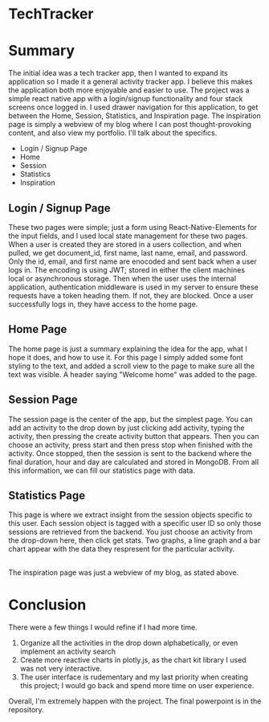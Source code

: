 # TechTracker

# Summary 

The initial idea was a tech tracker app, then I wanted to expand its application so I made it a general activity tracker app. I believe this makes the application both more enjoyable and easier to use. The project was a simple react native app with a login/signup functionality and four stack screens once logged in. I used drawer navigation for this application, to get between the Home, Session, Statistics, and Inspiration page. The inspiration page is simply a webview of my blog where I can post thought-provoking content, and also view my portfolio. I'll talk about the specifics.

 + Login / Signup Page
 + Home
 + Session
 + Statistics
 + Inspiration

## Login / Signup Page

These two pages were simple; just a form using React-Native-Elements for the input fields, and I used local state management for these two pages. When a user is created they are stored in a users collection, and when pulled, we get document_id, first name, last name, email, and password. Only the id, email, and first name are enocoded and sent back when a user logs in. The encoding is using JWT; stored in either the client machines local or asynchronous storage. Then when the user uses the internal application, authentication middleware is used in my server to ensure these requests have a token heading them. If not, they are blocked. Once a user successfully logs in, they have access to the home page.

## Home Page

The home page is just a summary explaining the idea for the app, what I hope it does, and how to use it. For this page I simply added some font styling to the text, and added a scroll view to the page to make sure all the text was visible. A header saying "Welcome home" was added to the page. 

## Session Page

The session page is the center of the app, but the simplest page. You can add an activity to the drop down by just clicking add activity, typing the activity, then pressing the create activity button that appears. Then you can choose an activity, press start and then press stop when finished with the activity. Once stopped, then the session is sent to the backend where the final duration, hour and day are calculated and stored in MongoDB. From all this information, we can fill our statistics page with data.

## Statistics Page

This page is where we extract insight from the session objects specific to this user. Each session object is tagged with a specific user ID so only those sessions are retrieved from the backend. You just choose an activity from the drop-down here, then click get stats. Two graphs, a line graph and a bar chart appear with the data they respresent for the particular activity. 

##

The inspiration page was just a webview of my blog, as stated above.

# Conclusion

There were a few things I would refine if I had more time.

1) Organize all the activities in the drop down alphabetically, or even implement an activity search
2) Create more reactive charts in plotly.js, as the chart kit library I used was not very interactive.
3) The user interface is rudementary and my last priority when creating this project; I would go back and spend more time on user experience. 

Overall, I'm extremely happen with the project. The final powerpoint is in the repository.
